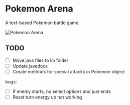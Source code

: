 Pokemon Arena
=============

A text-based Pokemon battle game.

![Pokemon Arena](https://media.giphy.com/media/ad61Yj7eBAiNG/giphy.gif)

TODO
----

- [ ] Move java files to lib folder
- [ ] Update javadocs
- [ ] Create methods for special attacks in Pokemon object

bugs:
- [ ] If enemy starts, no select options and just ends
- [ ] Reset turn energy up not working
